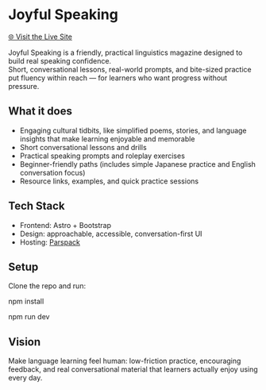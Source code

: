 # Joyful Speaking

[🌐 Visit the Live Site](https://www.joyfulspeaking.com/)

Joyful Speaking is a friendly, practical linguistics magazine designed to build real speaking confidence.  
Short, conversational lessons, real-world prompts, and bite-sized practice put fluency within reach — for learners who want progress without pressure.

## What it does
- Engaging cultural tidbits, like simplified poems, stories, and language insights that make learning enjoyable and memorable
- Short conversational lessons and drills  
- Practical speaking prompts and roleplay exercises  
- Beginner-friendly paths (includes simple Japanese practice and English conversation focus)  
- Resource links, examples, and quick practice sessions

## Tech Stack
- Frontend: Astro + Bootstrap
- Design: approachable, accessible, conversation-first UI  
- Hosting: [Parspack](https://parspack.com/)

## Setup
Clone the repo and run:

npm install

npm run dev


## Vision

Make language learning feel human: low-friction practice, encouraging feedback, and real conversational material that learners actually enjoy using every day.
